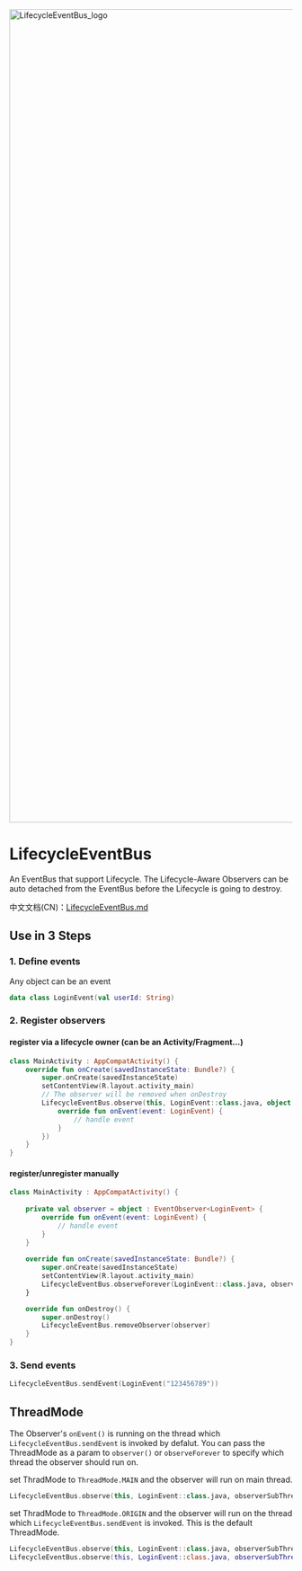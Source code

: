 <img width="1448" alt="LifecycleEventBus_logo" src="https://user-images.githubusercontent.com/13412420/119670207-48609780-be6b-11eb-8eab-d14dfddd9a40.png">

# LifecycleEventBus
An EventBus that support Lifecycle. The Lifecycle-Aware Observers can be auto detached from the EventBus before the Lifecycle is going to destroy.

中文文档(CN)：[LifecycleEventBus.md](https://github.com/GeeJoe/LifecycleEventBus/blob/main/LifecycleEventBus.md)

## Use in 3 Steps
### 1. Define events
Any object can be an event
```kotlin
data class LoginEvent(val userId: String)
```

### 2. Register observers
#### register via a lifecycle owner (can be an Activity/Fragment...)
```kotlin
class MainActivity : AppCompatActivity() {
    override fun onCreate(savedInstanceState: Bundle?) {
        super.onCreate(savedInstanceState)
        setContentView(R.layout.activity_main)
        // The observer will be removed when onDestroy
        LifecycleEventBus.observe(this, LoginEvent::class.java, object : EventObserver<LoginEvent> {
            override fun onEvent(event: LoginEvent) {
                // handle event
            }
        })
    }
}
```

#### register/unregister manually
```kotlin
class MainActivity : AppCompatActivity() {
    
    private val observer = object : EventObserver<LoginEvent> {
        override fun onEvent(event: LoginEvent) {
            // handle event
        }
    }
    
    override fun onCreate(savedInstanceState: Bundle?) {
        super.onCreate(savedInstanceState)
        setContentView(R.layout.activity_main)
        LifecycleEventBus.observeForever(LoginEvent::class.java, observer)
    }

    override fun onDestroy() {
        super.onDestroy()
        LifecycleEventBus.removeObserver(observer)
    }
}
```

### 3. Send events
```kotlin
LifecycleEventBus.sendEvent(LoginEvent("123456789"))
```

## ThreadMode
The Observer's `onEvent()` is running on the thread which `LifecycleEventBus.sendEvent` is invoked by defalut.
You can pass the ThreadMode as a param to `observer()` or `observeForever` to specify which thread the observer should run on.

set ThradMode to `ThreadMode.MAIN` and the observer will run on main thread.
```kotlin
LifecycleEventBus.observe(this, LoginEvent::class.java, observerSubThread, ThreadMode.MAIN)
```
set ThradMode to `ThreadMode.ORIGIN` and the observer will run on the thread which `LifecycleEventBus.sendEvent` is invoked. This is the default ThreadMode.

```kotlin
LifecycleEventBus.observe(this, LoginEvent::class.java, observerSubThread)
LifecycleEventBus.observe(this, LoginEvent::class.java, observerSubThread, ThreadMode.ORIGIN)
```
